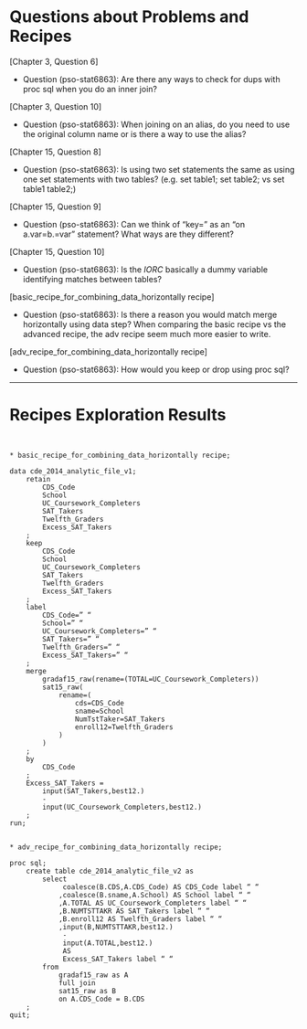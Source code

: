 
# Questions about Problems and Recipes



[Chapter 3, Question 6] 
* Question (pso-stat6863): Are there any ways to check for dups with proc sql when you do an inner join?

[Chapter 3, Question 10] 
* Question (pso-stat6863): When joining on an alias, do you need to use the original column name or is there a way to use the alias?

[Chapter 15, Question 8] 
* Question (pso-stat6863): Is using two set statements the same as using one set statements with two tables? (e.g. set table1; set table2; vs set table1 table2;)

[Chapter 15, Question 9] 
* Question (pso-stat6863): Can we think of “key=” as an “on a.var=b.=var”  statement? What ways are they different?

[Chapter 15, Question 10] 
* Question (pso-stat6863): Is the _IORC_ basically a dummy variable identifying matches between tables?

[basic_recipe_for_combining_data_horizontally recipe] 
* Question (pso-stat6863): Is there a reason you would match merge horizontally using data step? When comparing the basic recipe vs the advanced recipe, the adv recipe seem much more easier to write.

[adv_recipe_for_combining_data_horizontally recipe] 
* Question (pso-stat6863): How would you keep or drop using proc sql?



***



# Recipes Exploration Results



```


* basic_recipe_for_combining_data_horizontally recipe;

data cde_2014_analytic_file_v1;
    retain
        CDS_Code
        School
        UC_Coursework_Completers
        SAT_Takers
        Twelfth_Graders
        Excess_SAT_Takers
    ;
    keep 
        CDS_Code
        School
        UC_Coursework_Completers
        SAT_Takers
        Twelfth_Graders
        Excess_SAT_Takers
    ;
    label
        CDS_Code=” “
        School=” “
        UC_Coursework_Completers=” “
        SAT_Takers=” “
        Twelfth_Graders=” “
        Excess_SAT_Takers=” “
    ;
    merge 
        gradaf15_raw(rename=(TOTAL=UC_Coursework_Completers))
        sat15_raw(
            rename=(
                cds=CDS_Code
                sname=School
                NumTstTaker=SAT_Takers
                enroll12=Twelfth_Graders
            )
        )
    ;
    by
        CDS_Code
    ;
    Excess_SAT_Takers = 
        input(SAT_Takers,best12.)
        -
        input(UC_Coursework_Completers,best12.)
    ;
run;


* adv_recipe_for_combining_data_horizontally recipe;

proc sql;
    create table cde_2014_analytic_file_v2 as
        select
             coalesce(B.CDS,A.CDS_Code) AS CDS_Code label “ “
            ,coalesce(B.sname,A.School) AS School label “ “
            ,A.TOTAL AS UC_Coursework_Completers label “ “
            ,B.NUMTSTTAKR AS SAT_Takers label “ “
            ,B.enroll12 AS Twelfth_Graders label “ “
            ,input(B,NUMTSTTAKR,best12.)
             -
             input(A.TOTAL,best12.)
             AS
             Excess_SAT_Takers label “ “
        from
            gradaf15_raw as A
            full join
            sat15_raw as B
            on A.CDS_Code = B.CDS
    ;
quit;



```
